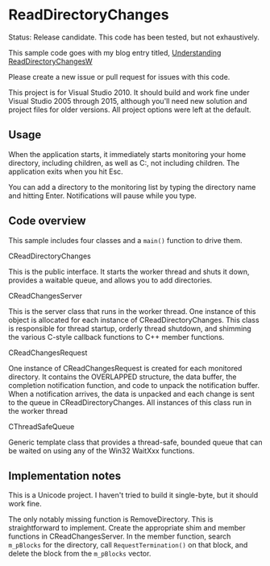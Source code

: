 # ReadDirectoryChanges

Status:		Release candidate. This code has been tested, but not exhaustively.

This sample code goes with my blog entry titled, [Understanding ReadDirectoryChangesW](
http://qualapps.blogspot.com/2010/05/understanding-readdirectorychangesw.html)

Please create a new issue or pull request for issues with this code.

This project is for Visual Studio 2010. It should build and work fine under
Visual Studio 2005 through 2015, although you'll need new solution and
project files for older versions. All project options were left at the default.

## Usage

When the application starts, it immediately starts monitoring your home
directory, including children, as well as C:\, not including children.
The application exits when you hit Esc.

You can add a directory to the monitoring list by typing the directory
name and hitting Enter. Notifications will pause while you type.

## Code overview

This sample includes four classes and a `main()` function to drive them.

CReadDirectoryChanges

This is the public interface.  It starts the worker thread and shuts it down,
provides a waitable queue, and allows you to add directories.

CReadChangesServer

This is the server class that runs in the worker thread.  One instance of this
object is allocated for each instance of CReadDirectoryChanges.  This class is
responsible for thread startup, orderly thread shutdown, and shimming the
various C-style callback functions to C++ member functions.

CReadChangesRequest

One instance of CReadChangesRequest is created for each monitored directory.
It contains the OVERLAPPED structure, the data buffer, the completion
notification function, and code to unpack the notification buffer.  When
a notification arrives, the data is unpacked and each change is sent to
the queue in CReadDirectoryChanges. All instances of this class run in
the worker thread

CThreadSafeQueue

Generic template class that provides a thread-safe, bounded queue that
can be waited on using any of the Win32 WaitXxx functions.


## Implementation notes

This is a Unicode project. I haven't tried to build it single-byte, but
it should work fine.

The only notably missing function is RemoveDirectory.  This is straightforward
to implement.  Create the appropriate shim and member functions in
CReadChangesServer. In the member function, search `m_pBlocks` for the directory,
call `RequestTermination()` on that block, and delete the block from the `m_pBlocks` vector.
